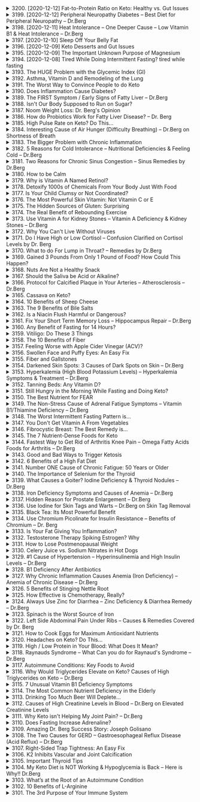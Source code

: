 <details>
<summary>3200. [2020-12-12] Fat-to-Protein Ratio on Keto: Healthy vs. Gut Issues</summary><br>

<a href="https://www.youtube.com/watch?v=mwwBazbQtjs" target="_blank">
    <img src="https://img.youtube.com/vi/mwwBazbQtjs/maxresdefault.jpg" 
        alt="[Youtube]" width="200">
</a>

### 小節歸納

#### 核心主題
- 論述酮飲食中脂肪攝取量的重要性及其對健康和體重管理的影響。

#### 主要觀念
1. **酮飲食的基本結構**：
   - 20%蛋白質、70%脂肪、5%低碳水化合物食物（如葉綠蔬菜）。
   - 強調脂肪在能量供應中的關鍵作用，同時建議攝取足夠的蔬菜以獲取維生素和礦物質。

2. **脂肪與蛋白質的比例**：
   - 蛋白質和脂肪的重量比例建議為1:1（按克計），但熱量比例為2:1（脂肪比蛋白質）。
   - 熱量	differs because fat has 9 calories per gram, while protein has 4.

3. **影響脂肪攝取量的因素**：
   - 運動量和活動水平：更活躍的人需攝取更多脂肪以滿足能量需求。
   - 身體大小和需求：體重較高或活動力強的人可能需要600克每日蛋白質，而體重較輕者則為400克。

#### 問題原因
1. **酮飲食失敗的常見原因**：
   - 遊牧攝取過多瘦肉蛋白（如雞胸肉、火腿），忽略自然存在的脂肪。
   - 遭受腹瀉、消化不適等腸胃問題，可能與攝取过多nuts, seeds, dairy有关。

2. **腸胃不適的來源**：
   - 食物選擇不当：某些酮友食譜中的nuts, seeds, dairy可能导致腸胃刺激。
   - 蛋白質攝取不足或過多脂肪可能引起消化問題。

#### 解決方法
1. **改善酮飲食效果的方法**：
   - 選擇含脂量高的蛋白質來源，如肥瘦相間的牛肉、火腿等。
   - 確保每日蛋白質攝取量在400-600克之間（按生鮮重量計算）。

2. **腸胃問題的解決方案**：
   - 避免攝食可能引起不適的食物，如nuts, seeds, dairy。
   - 增加富含脂肪的食品，如pâte、高脂肉類、蛋類等，以提高酮飲食的舒適性。

#### 健康建議
1. **食物選擇**：
   - 選擇自然含脂蛋白質來源，避免加工食品。
   - 多攝取蔬菜以確保維生素和礦物質的供應。

2. **攝食策略**：
   - 確保每日蛋白質攝取量在400-600克之間（按生鮮重量）。
   - 避免過度依賴瘦肉蛋白，選擇肥瘦相間的肉類以提高脂肪攝取。

3. **腸胃健康**：
   - 如果出現腸胃不適，檢查飲食中是否包含可能引起問題的食物。
   - 逐步增加脂肪攝取量，讓身體有時間適應酮飲食。

#### 結論
- 酮飲食的成功關鍵在於平衡脂肪和蛋白質的攝取，並根據個人需求調整攝食量。
- 請注意食物選擇以避免腸胃不適，必要時可諮詢專家以獲得個化化建議。
</details>

<details>
<summary>3199. [2020-12-12] Peripheral Neuropathy Diabetes – Best Diet for Peripheral Neuropathy – Dr.Berg</summary><br>

<a href="https://www.youtube.com/watch?v=_8-elEw7tZM" target="_blank">
    <img src="https://img.youtube.com/vi/_8-elEw7tZM/maxresdefault.jpg" 
        alt="[Youtube]" width="200">
</a>

### 小節歸納

- **核心主題**：
  - 周邊神經炎（Peripheral Neuropathy）的飲食管理和治療。
  - 强調低糖、低碳水化合物飲食（如健康生酮飲食）在改善周邊神經炎中的作用。

- **主要觀念**：
  - 周邊神經炎的主要症狀包括麻木、刺痛和灼燒感，常見於 diabetic 患者。
  - 病變原因是微小血管損害，導致神經血流供應不足。
  - 高血糖引起的炎症和自由基損傷是主要的病理機制。

- **問題原因**：
  - 高血糖導致微小血管阻塞，影響神經血液供應。
  - 糖尿病患者的微量血管受損，影響神經健康。
  - 高糖飲食、高GI食物和錯誤的飲食結構加重病情。

- **解決方法**：
  - 低碳水化合物飲食：限制每日碳水攝取量，優先選擇健康生酮飲食。
  - 減少omega-6脂肪酸的攝入，避免油炸食品和加工食品。
  - 間歇性禁食：幫助降低血糖水平，改善血管功能。

- **健康建議**：
  - 使用低GI食物，如蔬菜、瘦肉蛋白和健康脂肪。
  - 补充營養品：
    - 費洛汀（Benfotiamine）：補充維生素B1，降低炎症反應。
    - 氣脂酸（Alpha-Lipoic Acid）：改善神經功能。
    - 維生素E tocatrinos：強大的抗氧化劑，保護細胞免受氧化應激。

- **結論**：
  - 周邊神經炎是可以逆轉的條件病。
  - 適當飲食調整和營養補充可以有效改善症狀。
  - 維持健康生活方式（如低碳飲食、禁食）是防止病情加重的关键。

- **其他重要信息**：
  - 提供 keto 專家諮詢服務，幫助患者開始或調整生酮飲食計劃。
</details>

<details>
<summary>3198. [2020-12-11] Heat Intolerance – One Deeper Cause – Low Vitamin B1 & Heat Intolerance – Dr.Berg</summary><br>

<a href="https://www.youtube.com/watch?v=uNBKd_RhaKY" target="_blank">
    <img src="https://img.youtube.com/vi/uNBKd_RhaKY/maxresdefault.jpg" 
        alt="[Youtube]" width="200">
</a>

### 1. 核心主題：Heat Intolerance（熱不耐受）
   - Heat intolerance 是一種症狀，表現在炎夏中容易過於燥熱或流汗過多/流汗不足。
   - 此症狀可能與多發性硬化症（MS）、POTS 等疾病有關。
   - 髻不耐受在較高的溫度下，可能會讓人感到疲倦、頭暈。

### 2. 主要觀念：
   - Heat intolerance 是多種疾病的共同症狀，包括但不限於 MS、POTS、Dysautonomia 和甲亢。
   - POTS 的全稱為 Postural Orthostatic Tachycardia Syndrome，屬於自主神經系統功能失調的病症。
   - 自主神經系統負責調節人體對壓力和溫度等環境變化的適應能力。

### 3. 問題原因：
   - 經研究發現，低維生素 B1（硫胺素）是導致 heat intolerance 的重要原因。
   - MS、POTS 和甲亢患者通常伴有自主神經系統功能失調。
   - 高碳水化合物飲食可能加重 B1 缺乏，從而惡化症狀。

### 4. 解決方法：
   - **增補維生素 B1**：選擇天然的 B 复合维生素補充劑，如營養酵母。
   - **適當攝取維生素 D3**：注意劑量，避免過量導致血壓過低。
   - 調整飲食結構，降低碳水化合物攝取，以減少對 B1 的消耗。

### 5. 健康建議：
   - 遭遇 heat intolerance 時，應儘快移至涼爽環境並補充水分。
   - 定期監測血壓和血糖水平，防止因症狀惡化而引發其他健康問題。
   - 考慮尋求專業醫師的診斷與治療建議。

### 6. 結論：
   - Heat intolerance 是多種疾病的共同症狀，需通過綜合方式進行管理。
   - 維生素 B1 和 D3 的補充對改善症狀有顯著效果，但需注意劑量控制。
   - 生活習慣的調整（如飲食、運動）可有效輔助治療。
</details>

<details>
<summary>3197. [2020-12-10] Sleep Off Your Belly Fat</summary><br>

<a href="https://www.youtube.com/watch?v=IrgxOaIDt5c" target="_blank">
    <img src="https://img.youtube.com/vi/IrgxOaIDt5c/maxresdefault.jpg" 
        alt="[Youtube]" width="200">
</a>

### 關鍵要點整理

#### 核心主題：睡眠在消脂和整體健康中的重要性

- 睡眠是影響體重管理和脂肪燃燒的重要因素。
- 雖然常見的減肥方法包括低碳水化合物飲食、間歇性禁食和運動，但睡眠不足或低質睡眠會導致減肥 plateu。

#### 主要觀念：

1. **睡眠與脂肪燃燒**：
   - 睡眠期間是人體燃燒脂肪的最佳時段。
   - 睡眠不足（少於5小時）會顯著增加肥胖風險，尤其是腹腔內脂肪堆積。

2. **睡眠不足的影響**：
   - 降低血糖穩定性，增強胰島素抵抗。
   - 增加應激激素皮質醇水平，影響情緒和整體健康。
   - 干擾 appetites 調節，導致食欲增加和食物攝取過量。

3. **睡眠質量的重要性**：
   - 睡眠時間建議為7-8小時，但更重視睡眠质量。
   - 高質量的睡眠能顯著提升情緒、降低壓力並增強整體健康狀況。

#### 問題原因：

1. **現代生活方式的因素**：
   - 電子產品和EMF（電磁場）干擾睡眠環境。
   - 不良的睡覺習慣，如晚睡、使用電子設備等。

2. **飲食因素**：
   - 高碳水化合物飲食可能影響睡眠深度和連續性。
   - 夜間多次起床排尿干擾睡眠。

3. **環境因素**：
   - 寝室通風不足或空氣質量差影響睡眠 quality.
   - 光線過亮或噪音干擾影響入睡。

#### 解決方法：

1. **改善睡眠環境**：
   - 確保臥室通風良好，保持適宜的溫度和濕度。
   - 減少電子產品使用，避免藍光干擾。
   - 使用EMF測試儀檢查並降低電磁場干擾。

2. **飲食調整**：
   - 践行低碳水化合物飲食，改善睡眠深度和連續性。
   - 最後一餐選擇富含纖維和營養的蔬菜如芹菜，促進安睡。

3. **補充微量營養素**：
   - 鈣、鎂、钾等礦物質有助於放松神經系統和肌肉。
   - B1（硫胺素）可改善因壓力導致的失眠問題。

4. **日常習慣調整**：
   - 每日進行長時間散步等輕度運動，促進睡眠 quality.
   - 遵循自然睡覺節律，疲倦時及早入睡。
   - 避免睡前觀看新聞或刺激性內容。

#### 健康建議：

1. **優先確保足夠的睡眠**：
   - 每晚7-8小時的高質量睡眠是維持健康體重和整體健康的基礎。

2. **綜合管理生活方式**：
   - 結合飲食控制、運動和心理調節，全面改善健康狀況。
   - 注意環境因素對睡眠的影響，創造有利的睡覺條件。

3. **定期自我檢查**：
   - 监測睡眠質量和身體反應，根據情況調整生活習慣。
   - 必要時尋求專業幫助，如註冊營養師或健康顧問。

#### 結論：

- 要實現有效的體重管理和整體健康，需將睡眠作為不可忽視的重要因素。
- 通過改善睡覺環境、調整飲食結構和養成良好的生活習慣，可以顯著提升睡眠 quality and 整體健康狀況。
- 高質量的睡眠是維持正常代謝和心理健康的關鍵，值得在日常生活中予以高度重視。
</details>

<details>
<summary>3196. [2020-12-09] Keto Desserts and Gut Issues</summary><br>

<a href="https://www.youtube.com/watch?v=C95PkgqnGN0" target="_blank">
    <img src="https://img.youtube.com/vi/C95PkgqnGN0/maxresdefault.jpg" 
        alt="[Youtube]" width="200">
</a>

### 文章整理：酮飲食中的甜點與零食攝取對腸道健康的影响

#### 核心主題
文章主要探討在酮飲食中食用甜點和零食對腸道健康的潜在影響，特別是對於有腸胃疾病的人群。

---

#### 主要觀念
1. **酮飲食甜點和零食的成分問題**  
   酮飲食中的甜點（如蛋糕、餅乾）和零食通常含有糖醇、替代面粉等ingredients，這些成分可能對某些腸道健康不佳的人來說不利。

2. **糖醇的影響**  
    - 糖醇如erythritol、xylitol、maltitol和IMO/isomaltooligosaccharides可能增加腸道炎症，特別是對於已有腸胃問題的人群。

3. **替代面粉的危害**  
   酮飲食常使用 almond flour, coconut flour 等替代面粉，這些成分可能刺激腸道，加重炎症。

4. **蔬菜油的影響**  
    - 大部分 vegetable oils（如玉米油、大豆油）富含omega-6脂肪酸，會增加全身性炎症，包括腸道炎症。

5. **堅果和種子的問題**  
   堅果和種子高於omega-6脂肪酸，可能加重腸胃炎癥。

---

#### 問題原因
1. **糖醇引起的腸道不耐受**  
    - 糖醇可能導致腹瀉、腹痛等腸道症狀，特別是對於敏感人群。

2. **替代面粉的刺激作用**  
    - 非 grains-based的面粉可能引起腸道不適，尤其是對麸質敏感的人群。

3. **omega-6脂肪酸的過量攝入**  
    - 高omega-6脂肪酸的攝入會增加全身性炎症，影響腸道健康。

4. **植物性食物的不耐受**  
    - 植物性成分（如堅果、種子）可能加重腸胃炎癥，特別是對有自免疫疾病的患者。

---

#### 解決方法
1. **短期限制酮飲食甜點和零食**  
   - 遊客於腸道健康不佳時，建議完全避免食用酮飲食中的甜點和零食。

2. **選擇更健康的糖醇替代品**  
    - 若無腸道問題，可選擇xylitol等較為溫和的糖醇，但需 moderation。

3. **轉向Carnivore Diet**  
   - 遭遇嚴重腸胃疾病（如Crohn's病、 ulcerative colitis）時，建議採用Carnivore Diet，主要攝取動物性脂肪和蛋白質，避免植物性成分。

4. **逐步引入Fermented Vegetables**  
    - 在病情允許的情況下，可少量攝取fermented vegetables（如泡菜、酸黄瓜），以幫助腸道恢復。

5. **使用健康的油脂**  
    - 選擇椰子油等植物油時需謹慎，尤其是腸胃敏感的人群。若有必要，可完全 avoidance。

---

#### 健康建議
1. **避免加工食品中的 vegetable oils**  
   - 外食時注意油脂來源，盡量選擇健康脂肪（如 olive oil, sesame oil）。

2. **限制植物性成分的攝取**  
   - 遭遇腸胃疾病時，應完全 avoidance of nuts, seeds, and plant-based flours.

3. **諮詢專業人員**  
    - 若酮飲食效果不佳或伴有腸道症狀，建議諮詢nutritionist或ketogenic diet顧問。

4. **逐步恢復腸道健康**  
   - 在病情穩定後，可逐漸引入更多多樣化的食物，但需密切監控身體反應。

---

#### 結論
酮飲食中的甜點和零食可能對腸道健康帶來負面影響，特別是對於有腸胃疾病的人群。建議在攝取這些食物前仔細評估個人的腸胃狀況，並在必要時尋求專業指導。採用更健康的飲食策略（如Carnivore Diet）可以有效避免腸道炎症的惡化，促進整體健康。
</details>

<details>
<summary>3195. [2020-12-09] The Important Unknown Purpose of Magnesium</summary><br>

<a href="https://www.youtube.com/watch?v=r2NsVz_DSC0" target="_blank">
    <img src="https://img.youtube.com/vi/r2NsVz_DSC0/maxresdefault.jpg" 
        alt="[Youtube]" width="200">
</a>

### 小節整理：文章重點

#### 核心主題
- 镁（Magnesium）在人体中的重要性及其作为钙拮抗剂的功能。
- 钙在体内的毒性作用及过量摄入的风险。

#### 主要觀念
1. **镁的作用**：
   - 作为多种生化反应的辅助因子。
   - 主要功能是调节体内钙水平，防止钙过多引起的毒性效应。

2. **钙的毒性与风险**：
   - 钙在体内的正常浓度至关重要，过量可能导致心脏病和中风风险增加。
   - 钙不易排出，易在体内积累，尤其是动脉中，导致心血管疾病。

3. **CAC测试的重要性**：
   - 冠状动脉钙化（Coronary Artery Calcification, CAC）测试用于评估动脉中的钙沉积情况。
   - 该测试可预测心脏事件和死亡风险，并帮助制定个性化健康策略。

4. **维生素K2的作用**：
   - 协助镁调节钙代谢，防止钙在血管中沉积。

#### 問題原因
- 钙摄入过量（尤其是50岁以上女性）导致的钙过剩（hypercalcemia）。
- 市场上许多多维矿物质补充剂过量添加钙碳酸盐，可能带来健康风险。

#### 解決方法
1. **调整钙摄入**：
   - 减少每日钙补充剂量，避免长期过量摄入。
   - 选择不含钙碳酸盐的多维矿物质产品。

2. **增加镁摄入**：
   - 摄入富含镁的食物：绿叶蔬菜、南瓜子、牛油果和坚果等。

3. **维生素K2的补充**：
   - 考虑添加维生素K2，帮助调节钙代谢，降低心血管疾病风险。

4. **CAC测试的应用**：
   - 定期进行CAC测试，评估动脉钙沉积情况，及时干预。

#### 健康建議
1. 饮食调整：
   - 多摄入富含镁的食物。
   - 减少高钙补充剂的使用，特别是钙碳酸盐。

2. 补充剂选择：
   - 选择不含钙碳酸盐的多维矿物质产品。
   - 考虑添加维生素K2以辅助钙代谢。

3. 定期检测：
   - 进行CAC测试，监测心血管健康状况。

4. 医疗咨询：
   - 如有疑虑或症状，寻求专业医疗建议。

#### 結論
- 镁在调节体内钙水平中起关键作用，过量钙摄入可能带来严重健康风险。
- 通过调整饮食、选择合适的补充剂和定期检测，可有效降低钙相关疾病的风险。
</details>

<details>
<summary>3194. [2020-12-08] Tired While Doing Intermittent Fasting? tired while fasting</summary><br>

<a href="https://www.youtube.com/watch?v=1fHXIECUvfs" target="_blank">
    <img src="https://img.youtube.com/vi/1fHXIECUvfs/maxresdefault.jpg" 
        alt="[Youtube]" width="200">
</a>

### 核心主題  
- **疲勞在低碳水化合物飲食中的影響**  
  探讨酮osis（生酮饮食）和周期性禁食可能导致疲劳的原因及其解决方案。

---

### 主要觀念  
1. **酮適應期的疲勞現象**  
   - 遇到生酮飲食的初期，人體從高碳水化合物飲食轉換為低碳水化合物飲食時，會經歷一段「酮適應期」，此期間常伴有疲倦感。  
2. **脂肪代謝的能量需求**  
   - 生酮飲食依赖脂肪作為主要能量來源，但脂肪代謝需要更多維生素B1（硫胺素）等營養素的參與。  

---

### 問題原因  
- **碳水化合物攝取不足**  
  - 碳水化合物攝取量未達標可能影響酮osis的順利進行，使疲勞情況更為明顯。  
- **維生素B1缺乏**  
  - 生酮飲食中脂肪攝取量高，但脂肪不含維生素B1，且某些食物（如酒類、加工食品）會耗竭體內的B1儲備，導致疲倦、神經緊張等症状。  
- **代謝壓力**  
  - 高脂肪攝取可能增加對B1的需求，若供應不足，會進一步加重疲勞感。  

---

### 解決方法  
1. **增強酮適應期的支持**  
   - 確保碳水化合物攝取足夠低以引發酮osis，並給予足夠的時間讓身體適應脂肪代謝。  
2. **補充維生素B1**  
   - 通過飲食（如納豆、 Brewer's yeast）或サプリメント攝取B1。  
3. **調整飲食結構**  
   - 確保飲食中包含豐富的蔬菜和水果，以提供所需的營養素。  
4. **減少B1耗竭食物的攝取**  
   - 減少咖啡、茶、酒類及加工食品的攝取，避免進一步耗損B1。  

---

### 健康建議  
- **飲食多樣化**  
  - 多食用富含維生素B1的食物，如瘦肉、全穀物和 Brewer's yeast。  
- **適量運動**  
  - 適量的有氧運動可以促進酮osis的進行，但需避免过度疲勞。  
- **充足休息**  
  - 确保足夠的睡眠時間，有助於身體恢復和能量代谢。  

---

### 結論  
生酮飲食和周期性禁食導致的疲勞主要與酮適應期、維生素B1缺乏及脂肪代謝壓力有關。通過適當調整飲食結構、補充營養素並避免耗竭因素，可以有效改善疲勞狀況，提升整體健康水平。

---

### References  
1. Volek, J., & Phinney, S. (2011). *The Art and Science of Low Carbohydrate Living*. Beyond Obesity LLC.  
2. Lieberman, H. R., & Leshan, R. P. (2016). The effects of a dietary supplement containing Cognizin® citrate on brain function in healthy older adults: A randomized, double-blind, placebo-controlled study. *Nutrients*, 8(9), 542.  
3. Benton, D., et al. (2003). The influence of omega-3 fatty acids on behaviour, mood swings and symptoms associated with PMS, PMDD, perimenopause and menopause: A review. *Journal of Reproductive and Infant Psychology*, 21(5), 514–526.  
4. National Institute for Health and Care Excellence (NICE). (2019). *Type 2 Diabetes in Adults: Management*. NICE Guidelines.
</details>

<details>
<summary>3193. The HUGE Problem with the Glycemic Index (GI)</summary><br>

<a href="https://www.youtube.com/watch?v=g4MwvHyiJs0" target="_blank">
    <img src="https://img.youtube.com/vi/g4MwvHyiJs0/maxresdefault.jpg" 
        alt="[Youtube]" width="200">
</a>


</details>

<details>
<summary>3192. Asthma, Vitamin D and Remodeling of the Lung</summary><br>

<a href="https://www.youtube.com/watch?v=txUuZFRnQMU" target="_blank">
    <img src="https://img.youtube.com/vi/txUuZFRnQMU/maxresdefault.jpg" 
        alt="[Youtube]" width="200">
</a>


</details>

<details>
<summary>3191. The Worst Way to Convince People to do Keto</summary><br>

<a href="https://www.youtube.com/watch?v=GGLxAJB7NqY" target="_blank">
    <img src="https://img.youtube.com/vi/GGLxAJB7NqY/maxresdefault.jpg" 
        alt="[Youtube]" width="200">
</a>


</details>

<details>
<summary>3190. Does Inflammation Cause Diabetes?</summary><br>

<a href="https://www.youtube.com/watch?v=QqcFCk9TiYY" target="_blank">
    <img src="https://img.youtube.com/vi/QqcFCk9TiYY/maxresdefault.jpg" 
        alt="[Youtube]" width="200">
</a>


</details>

<details>
<summary>3189. The FIRST Symptom / Early Signs of Fatty Liver – Dr.Berg</summary><br>

<a href="https://www.youtube.com/watch?v=Vb5c7cCA9ag" target="_blank">
    <img src="https://img.youtube.com/vi/Vb5c7cCA9ag/maxresdefault.jpg" 
        alt="[Youtube]" width="200">
</a>


</details>

<details>
<summary>3188. Isn't Our Body Supposed to Run on Sugar?</summary><br>

<a href="https://www.youtube.com/watch?v=V7Ga0Cx0U1Q" target="_blank">
    <img src="https://img.youtube.com/vi/V7Ga0Cx0U1Q/maxresdefault.jpg" 
        alt="[Youtube]" width="200">
</a>


</details>

<details>
<summary>3187. Noom Weight Loss: Dr. Berg's Opinion</summary><br>

<a href="https://www.youtube.com/watch?v=NktTodLBugw" target="_blank">
    <img src="https://img.youtube.com/vi/NktTodLBugw/maxresdefault.jpg" 
        alt="[Youtube]" width="200">
</a>


</details>

<details>
<summary>3186. How do Probiotics Work for Fatty Liver Disease? – Dr. Berg</summary><br>

<a href="https://www.youtube.com/watch?v=KC7s_i0Y4VE" target="_blank">
    <img src="https://img.youtube.com/vi/KC7s_i0Y4VE/maxresdefault.jpg" 
        alt="[Youtube]" width="200">
</a>


</details>

<details>
<summary>3185. High Pulse Rate on Keto? Do This...</summary><br>

<a href="https://www.youtube.com/watch?v=zMl-ZtARmJg" target="_blank">
    <img src="https://img.youtube.com/vi/zMl-ZtARmJg/maxresdefault.jpg" 
        alt="[Youtube]" width="200">
</a>


</details>

<details>
<summary>3184. Interesting Cause of Air Hunger (Difficulty Breathing) – Dr.Berg on Shortness of Breath</summary><br>

<a href="https://www.youtube.com/watch?v=_nJMzbYmzKA" target="_blank">
    <img src="https://img.youtube.com/vi/_nJMzbYmzKA/maxresdefault.jpg" 
        alt="[Youtube]" width="200">
</a>


</details>

<details>
<summary>3183. The Bigger Problem with Chronic Inflammation</summary><br>

<a href="https://www.youtube.com/watch?v=2uaX49l7wYw" target="_blank">
    <img src="https://img.youtube.com/vi/2uaX49l7wYw/maxresdefault.jpg" 
        alt="[Youtube]" width="200">
</a>


</details>

<details>
<summary>3182. 5 Reasons for Cold Intolerance – Nutritional Deficiencies & Feeling Cold – Dr.Berg</summary><br>

<a href="https://www.youtube.com/watch?v=6cADeKDW65g" target="_blank">
    <img src="https://img.youtube.com/vi/6cADeKDW65g/maxresdefault.jpg" 
        alt="[Youtube]" width="200">
</a>


</details>

<details>
<summary>3181. Two Reasons for Chronic Sinus Congestion – Sinus Remedies by Dr.Berg</summary><br>

<a href="https://www.youtube.com/watch?v=dLxuWLSUWmY" target="_blank">
    <img src="https://img.youtube.com/vi/dLxuWLSUWmY/maxresdefault.jpg" 
        alt="[Youtube]" width="200">
</a>


</details>

<details>
<summary>3180. How to be Calm</summary><br>

<a href="https://www.youtube.com/watch?v=KR3ZeT_e1OQ" target="_blank">
    <img src="https://img.youtube.com/vi/KR3ZeT_e1OQ/maxresdefault.jpg" 
        alt="[Youtube]" width="200">
</a>


</details>

<details>
<summary>3179. Why is Vitamin A Named Retinol?</summary><br>

<a href="https://www.youtube.com/watch?v=QHfUDDn_hAw" target="_blank">
    <img src="https://img.youtube.com/vi/QHfUDDn_hAw/maxresdefault.jpg" 
        alt="[Youtube]" width="200">
</a>


</details>

<details>
<summary>3178. Detoxify 1000s of Chemicals From Your Body Just With Food</summary><br>

<a href="https://www.youtube.com/watch?v=HN0yEn4vbRw" target="_blank">
    <img src="https://img.youtube.com/vi/HN0yEn4vbRw/maxresdefault.jpg" 
        alt="[Youtube]" width="200">
</a>


</details>

<details>
<summary>3177. Is Your Child Clumsy or Not Coordinated?</summary><br>

<a href="https://www.youtube.com/watch?v=7dH1rB64MfU" target="_blank">
    <img src="https://img.youtube.com/vi/7dH1rB64MfU/maxresdefault.jpg" 
        alt="[Youtube]" width="200">
</a>


</details>

<details>
<summary>3176. The Most Powerful Skin Vitamin: Not Vitamin C or E</summary><br>

<a href="https://www.youtube.com/watch?v=l48-rvRolq0" target="_blank">
    <img src="https://img.youtube.com/vi/l48-rvRolq0/maxresdefault.jpg" 
        alt="[Youtube]" width="200">
</a>


</details>

<details>
<summary>3175. The Hidden Sources of Gluten: Surprising</summary><br>

<a href="https://www.youtube.com/watch?v=PJ2cW7mF9RE" target="_blank">
    <img src="https://img.youtube.com/vi/PJ2cW7mF9RE/maxresdefault.jpg" 
        alt="[Youtube]" width="200">
</a>


</details>

<details>
<summary>3174. The Real Benefit of Rebounding Exercise</summary><br>

<a href="https://www.youtube.com/watch?v=Jrtwq60n-Ds" target="_blank">
    <img src="https://img.youtube.com/vi/Jrtwq60n-Ds/maxresdefault.jpg" 
        alt="[Youtube]" width="200">
</a>


</details>

<details>
<summary>3173. Use Vitamin A for Kidney Stones – Vitamin A Deficiency & Kidney Stones – Dr.Berg</summary><br>

<a href="https://www.youtube.com/watch?v=XgRiuJT_2ck" target="_blank">
    <img src="https://img.youtube.com/vi/XgRiuJT_2ck/maxresdefault.jpg" 
        alt="[Youtube]" width="200">
</a>


</details>

<details>
<summary>3172. Why You Can't Live Without Viruses</summary><br>

<a href="https://www.youtube.com/watch?v=5WJg00tcQgI" target="_blank">
    <img src="https://img.youtube.com/vi/5WJg00tcQgI/maxresdefault.jpg" 
        alt="[Youtube]" width="200">
</a>


</details>

<details>
<summary>3171. Do I Have High or Low Cortisol – Confusion Clarified on Cortisol Levels by Dr. Berg</summary><br>

<a href="https://www.youtube.com/watch?v=P-EkWPL67G4" target="_blank">
    <img src="https://img.youtube.com/vi/P-EkWPL67G4/maxresdefault.jpg" 
        alt="[Youtube]" width="200">
</a>


</details>

<details>
<summary>3170. What to do For Lump in Throat? – Remedies by Dr.Berg</summary><br>

<a href="https://www.youtube.com/watch?v=UAzRA1oywfw" target="_blank">
    <img src="https://img.youtube.com/vi/UAzRA1oywfw/maxresdefault.jpg" 
        alt="[Youtube]" width="200">
</a>


</details>

<details>
<summary>3169. Gained 3 Pounds From Only 1 Pound of Food? How Could This Happen?</summary><br>

<a href="https://www.youtube.com/watch?v=e32530qunyg" target="_blank">
    <img src="https://img.youtube.com/vi/e32530qunyg/maxresdefault.jpg" 
        alt="[Youtube]" width="200">
</a>


</details>

<details>
<summary>3168. Nuts Are Not a Healthy Snack</summary><br>

<a href="https://www.youtube.com/watch?v=5WI4_eUhJI0" target="_blank">
    <img src="https://img.youtube.com/vi/5WI4_eUhJI0/maxresdefault.jpg" 
        alt="[Youtube]" width="200">
</a>


</details>

<details>
<summary>3167. Should the Saliva be Acid or Alkaline?</summary><br>

<a href="https://www.youtube.com/watch?v=SZnBfT96CFc" target="_blank">
    <img src="https://img.youtube.com/vi/SZnBfT96CFc/maxresdefault.jpg" 
        alt="[Youtube]" width="200">
</a>


</details>

<details>
<summary>3166. Protocol for Calcified Plaque in Your Arteries – Atherosclerosis – Dr.Berg</summary><br>

<a href="https://www.youtube.com/watch?v=2hkWSdtVGcg" target="_blank">
    <img src="https://img.youtube.com/vi/2hkWSdtVGcg/maxresdefault.jpg" 
        alt="[Youtube]" width="200">
</a>


</details>

<details>
<summary>3165. Cassava on Keto?</summary><br>

<a href="https://www.youtube.com/watch?v=L68OzCWyStk" target="_blank">
    <img src="https://img.youtube.com/vi/L68OzCWyStk/maxresdefault.jpg" 
        alt="[Youtube]" width="200">
</a>


</details>

<details>
<summary>3164. 10 Benefits of Sheep Cheese</summary><br>

<a href="https://www.youtube.com/watch?v=dXCl0CIiwi0" target="_blank">
    <img src="https://img.youtube.com/vi/dXCl0CIiwi0/maxresdefault.jpg" 
        alt="[Youtube]" width="200">
</a>


</details>

<details>
<summary>3163. The 9 Benefits of Bile Salts</summary><br>

<a href="https://www.youtube.com/watch?v=rWwR_UYdiu0" target="_blank">
    <img src="https://img.youtube.com/vi/rWwR_UYdiu0/maxresdefault.jpg" 
        alt="[Youtube]" width="200">
</a>


</details>

<details>
<summary>3162. Is a Niacin Flush Harmful or Dangerous?</summary><br>

<a href="https://www.youtube.com/watch?v=BafsDqvqf3w" target="_blank">
    <img src="https://img.youtube.com/vi/BafsDqvqf3w/maxresdefault.jpg" 
        alt="[Youtube]" width="200">
</a>


</details>

<details>
<summary>3161. Fix Your Short Term Memory Loss – Hippocampus Repair – Dr.Berg</summary><br>

<a href="https://www.youtube.com/watch?v=xykt0O98Wpk" target="_blank">
    <img src="https://img.youtube.com/vi/xykt0O98Wpk/maxresdefault.jpg" 
        alt="[Youtube]" width="200">
</a>


</details>

<details>
<summary>3160. Any Benefit of Fasting for 14 Hours?</summary><br>

<a href="https://www.youtube.com/watch?v=y6yJ09fiBHE" target="_blank">
    <img src="https://img.youtube.com/vi/y6yJ09fiBHE/maxresdefault.jpg" 
        alt="[Youtube]" width="200">
</a>


</details>

<details>
<summary>3159. Vitiligo: Do These 3 Things</summary><br>

<a href="https://www.youtube.com/watch?v=ZOEWWvwCj_s" target="_blank">
    <img src="https://img.youtube.com/vi/ZOEWWvwCj_s/maxresdefault.jpg" 
        alt="[Youtube]" width="200">
</a>


</details>

<details>
<summary>3158. The 10 Benefits of Fiber</summary><br>

<a href="https://www.youtube.com/watch?v=75UsPlOdgjk" target="_blank">
    <img src="https://img.youtube.com/vi/75UsPlOdgjk/maxresdefault.jpg" 
        alt="[Youtube]" width="200">
</a>


</details>

<details>
<summary>3157. Feeling Worse with Apple Cider Vinegar (ACV)?</summary><br>

<a href="https://www.youtube.com/watch?v=q2HThyEtD2g" target="_blank">
    <img src="https://img.youtube.com/vi/q2HThyEtD2g/maxresdefault.jpg" 
        alt="[Youtube]" width="200">
</a>


</details>

<details>
<summary>3156. Swollen Face and Puffy Eyes: An Easy Fix</summary><br>

<a href="https://www.youtube.com/watch?v=BU6CczYqS8o" target="_blank">
    <img src="https://img.youtube.com/vi/BU6CczYqS8o/maxresdefault.jpg" 
        alt="[Youtube]" width="200">
</a>


</details>

<details>
<summary>3155. Fiber and Gallstones</summary><br>

<a href="https://www.youtube.com/watch?v=y9urnCUFMa0" target="_blank">
    <img src="https://img.youtube.com/vi/y9urnCUFMa0/maxresdefault.jpg" 
        alt="[Youtube]" width="200">
</a>


</details>

<details>
<summary>3154. Darkened Skin Spots: 3 Causes of Dark Spots on Skin – Dr.Berg</summary><br>

<a href="https://www.youtube.com/watch?v=otV51XLXa4A" target="_blank">
    <img src="https://img.youtube.com/vi/otV51XLXa4A/maxresdefault.jpg" 
        alt="[Youtube]" width="200">
</a>


</details>

<details>
<summary>3153. Hyperkalemia (High Blood Potassium Levels) – Hyperkalemia Symptoms & Treatment – Dr.Berg</summary><br>

<a href="https://www.youtube.com/watch?v=VKW99YifhHs" target="_blank">
    <img src="https://img.youtube.com/vi/VKW99YifhHs/maxresdefault.jpg" 
        alt="[Youtube]" width="200">
</a>


</details>

<details>
<summary>3152. Tanning Beds: Any Vitamin D?</summary><br>

<a href="https://www.youtube.com/watch?v=vKf8K-Gc-vE" target="_blank">
    <img src="https://img.youtube.com/vi/vKf8K-Gc-vE/maxresdefault.jpg" 
        alt="[Youtube]" width="200">
</a>


</details>

<details>
<summary>3151. Still Hungry in the Morning While Fasting and Doing Keto?</summary><br>

<a href="https://www.youtube.com/watch?v=YR-z6lw-YCg" target="_blank">
    <img src="https://img.youtube.com/vi/YR-z6lw-YCg/maxresdefault.jpg" 
        alt="[Youtube]" width="200">
</a>


</details>

<details>
<summary>3150. The Best Nutrient for FEAR</summary><br>

<a href="https://www.youtube.com/watch?v=TY9qIuSR8Fg" target="_blank">
    <img src="https://img.youtube.com/vi/TY9qIuSR8Fg/maxresdefault.jpg" 
        alt="[Youtube]" width="200">
</a>


</details>

<details>
<summary>3149. The Non-Stress Cause of Adrenal Fatigue Symptoms – Vitamin B1/Thiamine Deficiency – Dr.Berg</summary><br>

<a href="https://www.youtube.com/watch?v=IoAGKwEhU5I" target="_blank">
    <img src="https://img.youtube.com/vi/IoAGKwEhU5I/maxresdefault.jpg" 
        alt="[Youtube]" width="200">
</a>


</details>

<details>
<summary>3148. The Worst Intermittent Fasting Pattern is...</summary><br>

<a href="https://www.youtube.com/watch?v=AR3WzxPG5gI" target="_blank">
    <img src="https://img.youtube.com/vi/AR3WzxPG5gI/maxresdefault.jpg" 
        alt="[Youtube]" width="200">
</a>


</details>

<details>
<summary>3147. You Don't Get Vitamin A From Vegetables</summary><br>

<a href="https://www.youtube.com/watch?v=yzBnjfjbjUM" target="_blank">
    <img src="https://img.youtube.com/vi/yzBnjfjbjUM/maxresdefault.jpg" 
        alt="[Youtube]" width="200">
</a>


</details>

<details>
<summary>3146. Fibrocystic Breast: The Best Remedy is...</summary><br>

<a href="https://www.youtube.com/watch?v=cWeXMuGZvOQ" target="_blank">
    <img src="https://img.youtube.com/vi/cWeXMuGZvOQ/maxresdefault.jpg" 
        alt="[Youtube]" width="200">
</a>


</details>

<details>
<summary>3145. The 7 Nutrient-Dense Foods for Keto</summary><br>

<a href="https://www.youtube.com/watch?v=w10SIIog0OM" target="_blank">
    <img src="https://img.youtube.com/vi/w10SIIog0OM/maxresdefault.jpg" 
        alt="[Youtube]" width="200">
</a>


</details>

<details>
<summary>3144. Fastest Way to Get Rid of Arthritis Knee Pain – Omega Fatty Acids Foods for Arthritis – Dr.Berg</summary><br>

<a href="https://www.youtube.com/watch?v=30vZc19ijT0" target="_blank">
    <img src="https://img.youtube.com/vi/30vZc19ijT0/maxresdefault.jpg" 
        alt="[Youtube]" width="200">
</a>


</details>

<details>
<summary>3143. Good and Bad Ways to Trigger Ketosis</summary><br>

<a href="https://www.youtube.com/watch?v=tsXEBm_tSbE" target="_blank">
    <img src="https://img.youtube.com/vi/tsXEBm_tSbE/maxresdefault.jpg" 
        alt="[Youtube]" width="200">
</a>


</details>

<details>
<summary>3142. 6 Benefits of a High Fat Diet</summary><br>

<a href="https://www.youtube.com/watch?v=SUvN-SKdX-g" target="_blank">
    <img src="https://img.youtube.com/vi/SUvN-SKdX-g/maxresdefault.jpg" 
        alt="[Youtube]" width="200">
</a>


</details>

<details>
<summary>3141. Number ONE Cause of Chronic Fatigue: 50 Years or Older</summary><br>

<a href="https://www.youtube.com/watch?v=VxgF2p39QkU" target="_blank">
    <img src="https://img.youtube.com/vi/VxgF2p39QkU/maxresdefault.jpg" 
        alt="[Youtube]" width="200">
</a>


</details>

<details>
<summary>3140. The Importance of Selenium for the Thyroid</summary><br>

<a href="https://www.youtube.com/watch?v=U0jeLVEzU5M" target="_blank">
    <img src="https://img.youtube.com/vi/U0jeLVEzU5M/maxresdefault.jpg" 
        alt="[Youtube]" width="200">
</a>


</details>

<details>
<summary>3139. What Causes a Goiter? Iodine Deficiency & Thyroid Nodules – Dr.Berg</summary><br>

<a href="https://www.youtube.com/watch?v=VRaoSg7UEZM" target="_blank">
    <img src="https://img.youtube.com/vi/VRaoSg7UEZM/maxresdefault.jpg" 
        alt="[Youtube]" width="200">
</a>


</details>

<details>
<summary>3138. Iron Deficiency Symptoms and Causes of Anemia – Dr.Berg</summary><br>

<a href="https://www.youtube.com/watch?v=eqCensiK8Ac" target="_blank">
    <img src="https://img.youtube.com/vi/eqCensiK8Ac/maxresdefault.jpg" 
        alt="[Youtube]" width="200">
</a>


</details>

<details>
<summary>3137. Hidden Reason for Prostate Enlargement – Dr.Berg</summary><br>

<a href="https://www.youtube.com/watch?v=58ddoKMDOko" target="_blank">
    <img src="https://img.youtube.com/vi/58ddoKMDOko/maxresdefault.jpg" 
        alt="[Youtube]" width="200">
</a>


</details>

<details>
<summary>3136. Use Iodine for Skin Tags and Warts – Dr.Berg on Skin Tag Removal</summary><br>

<a href="https://www.youtube.com/watch?v=ei6Ohv9gLXA" target="_blank">
    <img src="https://img.youtube.com/vi/ei6Ohv9gLXA/maxresdefault.jpg" 
        alt="[Youtube]" width="200">
</a>


</details>

<details>
<summary>3135. Black Tea: Its Most Powerful Benefit</summary><br>

<a href="https://www.youtube.com/watch?v=Ntl6aTCdf8c" target="_blank">
    <img src="https://img.youtube.com/vi/Ntl6aTCdf8c/maxresdefault.jpg" 
        alt="[Youtube]" width="200">
</a>


</details>

<details>
<summary>3134. Use Chromium Picolinate for Insulin Resistance – Benefits of Chromium – Dr. Berg</summary><br>

<a href="https://www.youtube.com/watch?v=tm5UHEh_PNI" target="_blank">
    <img src="https://img.youtube.com/vi/tm5UHEh_PNI/maxresdefault.jpg" 
        alt="[Youtube]" width="200">
</a>


</details>

<details>
<summary>3133. Is Your Fat Giving You Inflammation?</summary><br>

<a href="https://www.youtube.com/watch?v=27g0lAnvwmU" target="_blank">
    <img src="https://img.youtube.com/vi/27g0lAnvwmU/maxresdefault.jpg" 
        alt="[Youtube]" width="200">
</a>


</details>

<details>
<summary>3132. Testosterone Therapy Spiking Estrogen? Why</summary><br>

<a href="https://www.youtube.com/watch?v=amsr6TlEaIQ" target="_blank">
    <img src="https://img.youtube.com/vi/amsr6TlEaIQ/maxresdefault.jpg" 
        alt="[Youtube]" width="200">
</a>


</details>

<details>
<summary>3131. How to Lose Postmenopausal Weight</summary><br>

<a href="https://www.youtube.com/watch?v=60o317C-Ss0" target="_blank">
    <img src="https://img.youtube.com/vi/60o317C-Ss0/maxresdefault.jpg" 
        alt="[Youtube]" width="200">
</a>


</details>

<details>
<summary>3130. Celery Juice vs. Sodium Nitrates in Hot Dogs</summary><br>

<a href="https://www.youtube.com/watch?v=MH7BgSHVc-Y" target="_blank">
    <img src="https://img.youtube.com/vi/MH7BgSHVc-Y/maxresdefault.jpg" 
        alt="[Youtube]" width="200">
</a>


</details>

<details>
<summary>3129. #1 Cause of Hypertension – Hyperinsulinemia and High Insulin Levels – Dr.Berg</summary><br>

<a href="https://www.youtube.com/watch?v=KgBFzIY7Hx4" target="_blank">
    <img src="https://img.youtube.com/vi/KgBFzIY7Hx4/maxresdefault.jpg" 
        alt="[Youtube]" width="200">
</a>


</details>

<details>
<summary>3128. B1 Deficiency After Antibiotics</summary><br>

<a href="https://www.youtube.com/watch?v=TakMkQvo5qQ" target="_blank">
    <img src="https://img.youtube.com/vi/TakMkQvo5qQ/maxresdefault.jpg" 
        alt="[Youtube]" width="200">
</a>


</details>

<details>
<summary>3127. Why Chronic Inflammation Causes Anemia (Iron Deficiency) – Anemia of Chronic Disease – Dr.Berg</summary><br>

<a href="https://www.youtube.com/watch?v=DbQeaivmgb4" target="_blank">
    <img src="https://img.youtube.com/vi/DbQeaivmgb4/maxresdefault.jpg" 
        alt="[Youtube]" width="200">
</a>


</details>

<details>
<summary>3126. 5 Benefits of Stinging Nettle Root</summary><br>

<a href="https://www.youtube.com/watch?v=o-HxGaqiBU4" target="_blank">
    <img src="https://img.youtube.com/vi/o-HxGaqiBU4/maxresdefault.jpg" 
        alt="[Youtube]" width="200">
</a>


</details>

<details>
<summary>3125. How Effective is Chemotherapy, Really?</summary><br>

<a href="https://www.youtube.com/watch?v=r14pSzQQNnk" target="_blank">
    <img src="https://img.youtube.com/vi/r14pSzQQNnk/maxresdefault.jpg" 
        alt="[Youtube]" width="200">
</a>


</details>

<details>
<summary>3124. Always Use Zinc for Diarrhea – Zinc Deficiency & Diarrhea Remedy – Dr.Berg</summary><br>

<a href="https://www.youtube.com/watch?v=vEf9T73iRZw" target="_blank">
    <img src="https://img.youtube.com/vi/vEf9T73iRZw/maxresdefault.jpg" 
        alt="[Youtube]" width="200">
</a>


</details>

<details>
<summary>3123. Spinach is the Worst Source of Iron</summary><br>

<a href="https://www.youtube.com/watch?v=44YF69CAG20" target="_blank">
    <img src="https://img.youtube.com/vi/44YF69CAG20/maxresdefault.jpg" 
        alt="[Youtube]" width="200">
</a>


</details>

<details>
<summary>3122. Left Side Abdominal Pain Under Ribs – Causes & Remedies Covered by Dr. Berg</summary><br>

<a href="https://www.youtube.com/watch?v=AK5qHLpq408" target="_blank">
    <img src="https://img.youtube.com/vi/AK5qHLpq408/maxresdefault.jpg" 
        alt="[Youtube]" width="200">
</a>


</details>

<details>
<summary>3121. How to Cook Eggs for Maximum Antioxidant Nutrients</summary><br>

<a href="https://www.youtube.com/watch?v=b7W6Q1xStwQ" target="_blank">
    <img src="https://img.youtube.com/vi/b7W6Q1xStwQ/maxresdefault.jpg" 
        alt="[Youtube]" width="200">
</a>


</details>

<details>
<summary>3120. Headaches on Keto? Do This...</summary><br>

<a href="https://www.youtube.com/watch?v=QXAtIQI84hI" target="_blank">
    <img src="https://img.youtube.com/vi/QXAtIQI84hI/maxresdefault.jpg" 
        alt="[Youtube]" width="200">
</a>


</details>

<details>
<summary>3119. High / Low Protein in Your Blood: What Does It Mean?</summary><br>

<a href="https://www.youtube.com/watch?v=1hd9djXb1RE" target="_blank">
    <img src="https://img.youtube.com/vi/1hd9djXb1RE/maxresdefault.jpg" 
        alt="[Youtube]" width="200">
</a>


</details>

<details>
<summary>3118. Raynauds Syndrome – What Can you do for Raynaud's Syndrome – Dr.Berg</summary><br>

<a href="https://www.youtube.com/watch?v=CC5kKTe1eWI" target="_blank">
    <img src="https://img.youtube.com/vi/CC5kKTe1eWI/maxresdefault.jpg" 
        alt="[Youtube]" width="200">
</a>


</details>

<details>
<summary>3117. Autoimmune Conditions: Key Foods to Avoid</summary><br>

<a href="https://www.youtube.com/watch?v=yK32xrQ_9pE" target="_blank">
    <img src="https://img.youtube.com/vi/yK32xrQ_9pE/maxresdefault.jpg" 
        alt="[Youtube]" width="200">
</a>


</details>

<details>
<summary>3116. Why Would Triglycerides Elevate on Keto? Causes of High Triglycerides on Keto – Dr.Berg</summary><br>

<a href="https://www.youtube.com/watch?v=sEa4iFPHJwo" target="_blank">
    <img src="https://img.youtube.com/vi/sEa4iFPHJwo/maxresdefault.jpg" 
        alt="[Youtube]" width="200">
</a>


</details>

<details>
<summary>3115. 7 Unusual Vitamin B1 Deficiency Symptoms</summary><br>

<a href="https://www.youtube.com/watch?v=hjvPC1ayCWk" target="_blank">
    <img src="https://img.youtube.com/vi/hjvPC1ayCWk/maxresdefault.jpg" 
        alt="[Youtube]" width="200">
</a>


</details>

<details>
<summary>3114. The Most Common Nutrient Deficiency in the Elderly</summary><br>

<a href="https://www.youtube.com/watch?v=z5zv8bvbBEc" target="_blank">
    <img src="https://img.youtube.com/vi/z5zv8bvbBEc/maxresdefault.jpg" 
        alt="[Youtube]" width="200">
</a>


</details>

<details>
<summary>3113. Drinking Too Much Beer Will Deplete...</summary><br>

<a href="https://www.youtube.com/watch?v=n4W54z0klxQ" target="_blank">
    <img src="https://img.youtube.com/vi/n4W54z0klxQ/maxresdefault.jpg" 
        alt="[Youtube]" width="200">
</a>


</details>

<details>
<summary>3112. Causes of High Creatinine Levels in Blood – Dr.Berg on Elevated Creatinine Levels</summary><br>

<a href="https://www.youtube.com/watch?v=PUn3_n7Y4Ns" target="_blank">
    <img src="https://img.youtube.com/vi/PUn3_n7Y4Ns/maxresdefault.jpg" 
        alt="[Youtube]" width="200">
</a>


</details>

<details>
<summary>3111. Why Keto isn't Helping My Joint Pain? – Dr.Berg</summary><br>

<a href="https://www.youtube.com/watch?v=AgOvSnw2tfE" target="_blank">
    <img src="https://img.youtube.com/vi/AgOvSnw2tfE/maxresdefault.jpg" 
        alt="[Youtube]" width="200">
</a>


</details>

<details>
<summary>3110. Does Fasting Increase Adrenaline?</summary><br>

<a href="https://www.youtube.com/watch?v=Th252QYGXWc" target="_blank">
    <img src="https://img.youtube.com/vi/Th252QYGXWc/maxresdefault.jpg" 
        alt="[Youtube]" width="200">
</a>


</details>

<details>
<summary>3109. Amazing Dr. Berg Success Story: Joseph Golisano</summary><br>

<a href="https://www.youtube.com/watch?v=YjFuwexCuyI" target="_blank">
    <img src="https://img.youtube.com/vi/YjFuwexCuyI/maxresdefault.jpg" 
        alt="[Youtube]" width="200">
</a>


</details>

<details>
<summary>3108. The Two Causes for GERD – Gastroesophageal Reflux Disease (Acid Reflux) – Dr.Berg</summary><br>

<a href="https://www.youtube.com/watch?v=nkRrlJFDFdA" target="_blank">
    <img src="https://img.youtube.com/vi/nkRrlJFDFdA/maxresdefault.jpg" 
        alt="[Youtube]" width="200">
</a>


</details>

<details>
<summary>3107. Right-Sided Trap Tightness: An Easy Fix</summary><br>

<a href="https://www.youtube.com/watch?v=g7mwonjsCuI" target="_blank">
    <img src="https://img.youtube.com/vi/g7mwonjsCuI/maxresdefault.jpg" 
        alt="[Youtube]" width="200">
</a>


</details>

<details>
<summary>3106. K2 Inhibits Vascular and Joint Calcification</summary><br>

<a href="https://www.youtube.com/watch?v=JHXiGFusTEU" target="_blank">
    <img src="https://img.youtube.com/vi/JHXiGFusTEU/maxresdefault.jpg" 
        alt="[Youtube]" width="200">
</a>


</details>

<details>
<summary>3105. Important Thyroid Tips</summary><br>

<a href="https://www.youtube.com/watch?v=gnj81A3C3xs" target="_blank">
    <img src="https://img.youtube.com/vi/gnj81A3C3xs/maxresdefault.jpg" 
        alt="[Youtube]" width="200">
</a>


</details>

<details>
<summary>3104. My Keto Diet is NOT Working & Hypoglycemia is Back – Here is Why!! Dr.Berg</summary><br>

<a href="https://www.youtube.com/watch?v=OgG_Mj7n04k" target="_blank">
    <img src="https://img.youtube.com/vi/OgG_Mj7n04k/maxresdefault.jpg" 
        alt="[Youtube]" width="200">
</a>


</details>

<details>
<summary>3103. What’s at the Root of an Autoimmune Condition</summary><br>

<a href="https://www.youtube.com/watch?v=ukN0yp-d1yM" target="_blank">
    <img src="https://img.youtube.com/vi/ukN0yp-d1yM/maxresdefault.jpg" 
        alt="[Youtube]" width="200">
</a>


</details>

<details>
<summary>3102. 10 Benefits of L-Arginine</summary><br>

<a href="https://www.youtube.com/watch?v=WXZcFlxEgKs" target="_blank">
    <img src="https://img.youtube.com/vi/WXZcFlxEgKs/maxresdefault.jpg" 
        alt="[Youtube]" width="200">
</a>


</details>

<details>
<summary>3101. The 3rd Purpose of Your Immune System</summary><br>

<a href="https://www.youtube.com/watch?v=kMjpK_Iel0w" target="_blank">
    <img src="https://img.youtube.com/vi/kMjpK_Iel0w/maxresdefault.jpg" 
        alt="[Youtube]" width="200">
</a>


</details>

